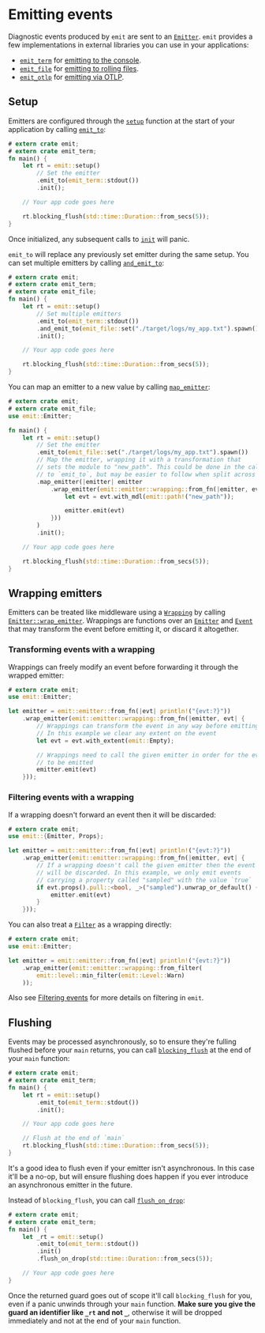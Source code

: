 # Emitting events

Diagnostic events produced by `emit` are sent to an [`Emitter`](https://docs.rs/emit/0.11.9/emit/trait.Emitter.html). `emit` provides a few implementations in external libraries you can use in your applications:

- [`emit_term`](https://docs.rs/emit_term/0.11.9/emit_term/index.html) for [emitting to the console](./emitting-events/console.md).
- [`emit_file`](https://docs.rs/emit_file/0.11.9/emit_file/index.html) for [emitting to rolling files](./emitting-events/rolling-files.md).
- [`emit_otlp`](https://docs.rs/emit_otlp/0.11.9/emit_otlp/index.html) for [emitting via OTLP](./emitting-events/otlp.md).

## Setup

Emitters are configured through the [`setup`](https://docs.rs/emit/0.11.9/emit/setup/fn.setup.html) function at the start of your application by calling [`emit_to`](https://docs.rs/emit/0.11.9/emit/setup/struct.Setup.html#method.emit_to):

```rust
# extern crate emit;
# extern crate emit_term;
fn main() {
    let rt = emit::setup()
        // Set the emitter
        .emit_to(emit_term::stdout())
        .init();

    // Your app code goes here

    rt.blocking_flush(std::time::Duration::from_secs(5));
}
```

Once initialized, any subsequent calls to [`init`](https://docs.rs/emit/0.11.9/emit/setup/struct.Setup.html#method.init) will panic.

`emit_to` will replace any previously set emitter during the same setup. You can set multiple emitters by calling [`and_emit_to`](https://docs.rs/emit/0.11.9/emit/setup/struct.Setup.html#method.and_emit_to):

```rust
# extern crate emit;
# extern crate emit_term;
# extern crate emit_file;
fn main() {
    let rt = emit::setup()
        // Set multiple emitters
        .emit_to(emit_term::stdout())
        .and_emit_to(emit_file::set("./target/logs/my_app.txt").spawn())
        .init();

    // Your app code goes here

    rt.blocking_flush(std::time::Duration::from_secs(5));
}
```

You can map an emitter to a new value by calling [`map_emitter`](https://docs.rs/emit/0.11.9/emit/setup/struct.Setup.html#method.map_emitter):

```rust
# extern crate emit;
# extern crate emit_file;
use emit::Emitter;

fn main() {
    let rt = emit::setup()
        // Set the emitter
        .emit_to(emit_file::set("./target/logs/my_app.txt").spawn())
        // Map the emitter, wrapping it with a transformation that
        // sets the module to "new_path". This could be done in the call
        // to `emit_to`, but may be easier to follow when split across two calls
        .map_emitter(|emitter| emitter
            .wrap_emitter(emit::emitter::wrapping::from_fn(|emitter, evt| {
                let evt = evt.with_mdl(emit::path!("new_path"));

                emitter.emit(evt)
            }))
        )
        .init();

    // Your app code goes here

    rt.blocking_flush(std::time::Duration::from_secs(5));
}
```

## Wrapping emitters

Emitters can be treated like middleware using a [`Wrapping`](https://docs.rs/emit/0.11.9/emit/emitter/wrapping/trait.Wrapping.html) by calling [`Emitter::wrap_emitter`](https://docs.rs/emit/0.11.9/emit/trait.Emitter.html#method.wrap_emitter). Wrappings are functions over an [`Emitter`](https://docs.rs/emit/0.11.9/emit/trait.Emitter.html) and [`Event`](https://docs.rs/emit/0.11.9/emit/event/struct.Event.html) that may transform the event before emitting it, or discard it altogether.

### Transforming events with a wrapping

Wrappings can freely modify an event before forwarding it through the wrapped emitter:

```rust
# extern crate emit;
use emit::Emitter;

let emitter = emit::emitter::from_fn(|evt| println!("{evt:?}"))
    .wrap_emitter(emit::emitter::wrapping::from_fn(|emitter, evt| {
        // Wrappings can transform the event in any way before emitting it
        // In this example we clear any extent on the event
        let evt = evt.with_extent(emit::Empty);

        // Wrappings need to call the given emitter in order for the event
        // to be emitted
        emitter.emit(evt)
    }));
```

### Filtering events with a wrapping

If a wrapping doesn't forward an event then it will be discarded:

```rust
# extern crate emit;
use emit::{Emitter, Props};

let emitter = emit::emitter::from_fn(|evt| println!("{evt:?}"))
    .wrap_emitter(emit::emitter::wrapping::from_fn(|emitter, evt| {
        // If a wrapping doesn't call the given emitter then the event
        // will be discarded. In this example, we only emit events
        // carrying a property called "sampled" with the value `true`
        if evt.props().pull::<bool, _>("sampled").unwrap_or_default() {
            emitter.emit(evt)
        }
    }));
```

You can also treat a [`Filter`](https://docs.rs/emit/0.11.9/emit/trait.Filter.html) as a wrapping directly:

```rust
# extern crate emit;
use emit::Emitter;

let emitter = emit::emitter::from_fn(|evt| println!("{evt:?}"))
    .wrap_emitter(emit::emitter::wrapping::from_filter(
        emit::level::min_filter(emit::Level::Warn)
    ));
```

Also see [Filtering events](./filtering-events.md) for more details on filtering in `emit`.

## Flushing

Events may be processed asynchronously, so to ensure they're fulling flushed before your `main` returns, you can call [`blocking_flush`](https://docs.rs/emit/0.11.9/emit/setup/struct.Init.html#method.blocking_flush) at the end of your `main` function:

```rust
# extern crate emit;
# extern crate emit_term;
fn main() {
    let rt = emit::setup()
        .emit_to(emit_term::stdout())
        .init();

    // Your app code goes here

    // Flush at the end of `main`
    rt.blocking_flush(std::time::Duration::from_secs(5));
}
```

It's a good idea to flush even if your emitter isn't asynchronous. In this case it'll be a no-op, but will ensure flushing does happen if you ever introduce an asynchronous emitter in the future.

Instead of `blocking_flush`, you can call [`flush_on_drop`](https://docs.rs/emit/0.11.9/emit/setup/struct.Init.html#method.flush_on_drop):

```rust
# extern crate emit;
# extern crate emit_term;
fn main() {
    let _rt = emit::setup()
        .emit_to(emit_term::stdout())
        .init()
        .flush_on_drop(std::time::Duration::from_secs(5));

    // Your app code goes here
}
```

Once the returned guard goes out of scope it'll call `blocking_flush` for you, even if a panic unwinds through your `main` function. **Make sure you give the guard an identifier like `_rt` and not `_`**, otherwise it will be dropped immediately and not at the end of your `main` function.
